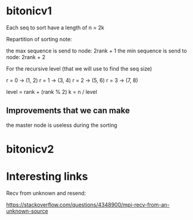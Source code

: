 # bitonicv1

Each seq to sort have a length of n = 2k

Repartition of sorting note:

the max sequence is send to node: 2rank + 1
the min sequence is send to node: 2rank + 2

For the recursive level (that we will use to find the seq size)

r = 0 -> (1, 2)
r = 1 -> (3, 4)
r = 2 -> (5, 6)
r = 3 -> (7, 8)

level = rank + (rank % 2)
k = n / level

## Improvements that we can make

the master node is useless during the sorting

# bitonicv2

# Interesting links

Recv from unknown and resend:

https://stackoverflow.com/questions/4348900/mpi-recv-from-an-unknown-source
